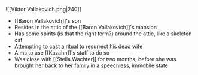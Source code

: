 ![[Viktor Vallakovich.png|240]]
- [[Baron Vallakovich]]'s son
- Resides in the attic of the [[Baron Vallakovich]]'s mansion
- Has some spirits (is that the right term?) around the attic, like a skeleton cat
- Attempting to cast a ritual to resurrect his dead wife
- Aims to use [[Kazahn]]'s staff to do so
- Was close with [[Stella Wachter]] for two months, before she was brought her back to her family in a speechless, immobile state